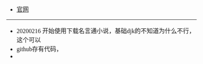 <font face="SimSun" size=3>

- [官网](https://jsoup.org/)

---

- 20200216 开始使用下载名言通小说，基础djk的不知道为什么不行，这个可以
- github存有代码，
- 


</font>